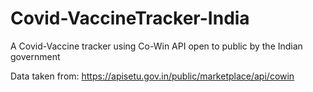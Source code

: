 # Covid-VaccineTracker-India
 
 A Covid-Vaccine tracker using Co-Win API open to public by the Indian government

 Data taken from: https://apisetu.gov.in/public/marketplace/api/cowin
 